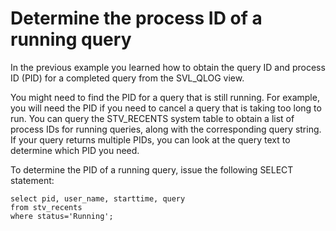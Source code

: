 # Determine the process ID of a running query<a name="determine_pid"></a>

In the previous example you learned how to obtain the query ID and process ID \(PID\) for a completed query from the SVL\_QLOG view\.

You might need to find the PID for a query that is still running\. For example, you will need the PID if you need to cancel a query that is taking too long to run\. You can query the STV\_RECENTS system table to obtain a list of process IDs for running queries, along with the corresponding query string\. If your query returns multiple PIDs, you can look at the query text to determine which PID you need\.

To determine the PID of a running query, issue the following SELECT statement: 

```
select pid, user_name, starttime, query
from stv_recents
where status='Running';
```